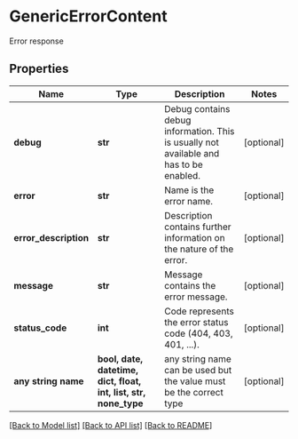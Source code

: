 # GenericErrorContent

Error response

## Properties
Name | Type | Description | Notes
------------ | ------------- | ------------- | -------------
**debug** | **str** | Debug contains debug information. This is usually not available and has to be enabled. | [optional] 
**error** | **str** | Name is the error name. | [optional] 
**error_description** | **str** | Description contains further information on the nature of the error. | [optional] 
**message** | **str** | Message contains the error message. | [optional] 
**status_code** | **int** | Code represents the error status code (404, 403, 401, ...). | [optional] 
**any string name** | **bool, date, datetime, dict, float, int, list, str, none_type** | any string name can be used but the value must be the correct type | [optional]

[[Back to Model list]](../README.md#documentation-for-models) [[Back to API list]](../README.md#documentation-for-api-endpoints) [[Back to README]](../README.md)


